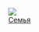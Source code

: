 ![](/books/prose_contemporary/Нина%20Федорова/Семья.jpg)  
[Семья](/books/prose_contemporary/Нина%20Федорова/Семья)